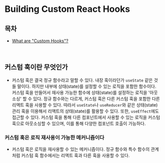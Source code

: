 # Building Custom React Hooks

## 목차

- [What are "Custom Hooks"?](#커스텀-훅이란-무엇인가)

</br>

## 커스텀 훅이란 무엇인가

- 커스텀 훅은 결국 정규 함수라고 말할 수 있다. 내장 훅이라던가 `useState` 같은 것들 말이다. 하지만 내부에 상태(state)를 설정할 수 있는 로직을 포함한 함수이다. 커스텀 훅을 만들어서 재사용 가능한 함수에 상태(state)를 설정하는 로직을 '아웃소싱' 할 수 있다. 정규 함수와는 다르게, 커스텀 훅은 다른 커스텀 훅을 포함한 다른 리액트 훅을 사용할 수 있다. 따라서 `useState`나 `useReducer`와 같은 상태(state) 관리 훅을 이용해서 리액트의 상태(state)를 활용할 수 있다. 또한, `useEffect`에도 접근할 수 있다. 커스텀 훅을 통해 다른 컴포넌트에서 사용할 수 있는 로직을 커스텀 훅으로 아웃소싱할 수 있으며, 이를 통해 다양한 컴포넌트 호출이 가능하다.

### 커스텀 훅은 로직 재사용이 가능한 메커니즘이다

- 커스텀 훅은 로직을 재사용할 수 있는 메커니즘이다. 정규 함수와 특수 함수의 관계처럼 커스텀 훅 함수에서는 리액트 훅과 다른 훅을 사용할 수 있다.

</br>
